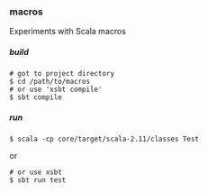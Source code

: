 ### macros
Experiments with Scala macros

##### build

    # got to project directory
    $ cd /path/to/macros
    # or use 'xsbt compile'
    $ sbt compile

##### run

    $ scala -cp core/target/scala-2.11/classes Test

or

    # or use xsbt
    $ sbt run test
